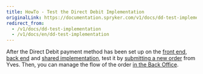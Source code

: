 ```yaml
---
title: HowTo - Test the Direct Debit Implementation
originalLink: https://documentation.spryker.com/v1/docs/dd-test-implementation
redirect_from:
  - /v1/docs/dd-test-implementation
  - /v1/docs/en/dd-test-implementation
---
```


After the Direct Debit payment method has been set up on the [front end](/docs/scos/dev/developer-guides/201811.0/development-guide/back-end/data-manipulation/payment-methods/direct-debit-example-implementation/howto-implement-the-direct-debit-in-front-end.html), [back end](/docs/scos/dev/developer-guides/201811.0/development-guide/back-end/data-manipulation/payment-methods/direct-debit-example-implementation/implementation-of-direct-debit-in-zed.html) and [shared implementation](/docs/scos/dev/developer-guides/201811.0/development-guide/back-end/data-manipulation/payment-methods/direct-debit-example-implementation/howto-implement-the-direct-debit-in-shared-layer.html), test it by [submitting a new order](/docs/scos/dev/user-guides/201811.0/shop-user-guide/checkout/shop-guide-checkout.html) from Yves. Then, you can manage the flow of the order [in the Back Office](/docs/scos/dev/user-guides/201811.0/back-office-user-guide/sales/orders/managing-orders.html).
